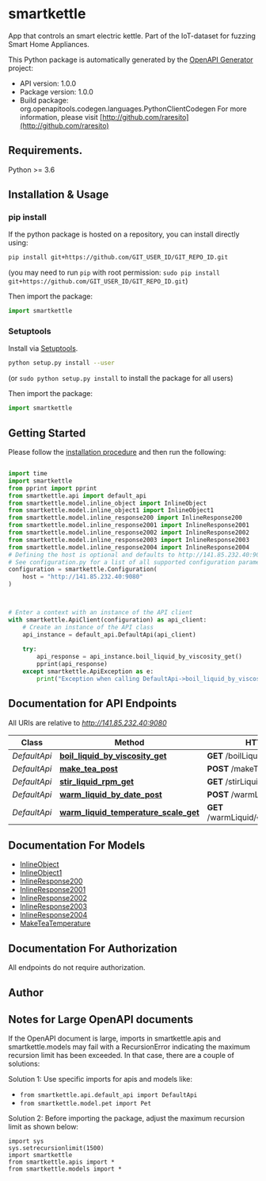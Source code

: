 # smartkettle
App that controls an smart electric kettle. Part of the IoT-dataset for fuzzing Smart Home Appliances.

This Python package is automatically generated by the [OpenAPI Generator](https://openapi-generator.tech) project:

- API version: 1.0.0
- Package version: 1.0.0
- Build package: org.openapitools.codegen.languages.PythonClientCodegen
For more information, please visit [http://github.com/raresito](http://github.com/raresito)

## Requirements.

Python >= 3.6

## Installation & Usage
### pip install

If the python package is hosted on a repository, you can install directly using:

```sh
pip install git+https://github.com/GIT_USER_ID/GIT_REPO_ID.git
```
(you may need to run `pip` with root permission: `sudo pip install git+https://github.com/GIT_USER_ID/GIT_REPO_ID.git`)

Then import the package:
```python
import smartkettle
```

### Setuptools

Install via [Setuptools](http://pypi.python.org/pypi/setuptools).

```sh
python setup.py install --user
```
(or `sudo python setup.py install` to install the package for all users)

Then import the package:
```python
import smartkettle
```

## Getting Started

Please follow the [installation procedure](#installation--usage) and then run the following:

```python

import time
import smartkettle
from pprint import pprint
from smartkettle.api import default_api
from smartkettle.model.inline_object import InlineObject
from smartkettle.model.inline_object1 import InlineObject1
from smartkettle.model.inline_response200 import InlineResponse200
from smartkettle.model.inline_response2001 import InlineResponse2001
from smartkettle.model.inline_response2002 import InlineResponse2002
from smartkettle.model.inline_response2003 import InlineResponse2003
from smartkettle.model.inline_response2004 import InlineResponse2004
# Defining the host is optional and defaults to http://141.85.232.40:9080
# See configuration.py for a list of all supported configuration parameters.
configuration = smartkettle.Configuration(
    host = "http://141.85.232.40:9080"
)



# Enter a context with an instance of the API client
with smartkettle.ApiClient(configuration) as api_client:
    # Create an instance of the API class
    api_instance = default_api.DefaultApi(api_client)
    
    try:
        api_response = api_instance.boil_liquid_by_viscosity_get()
        pprint(api_response)
    except smartkettle.ApiException as e:
        print("Exception when calling DefaultApi->boil_liquid_by_viscosity_get: %s\n" % e)
```

## Documentation for API Endpoints

All URIs are relative to *http://141.85.232.40:9080*

Class | Method | HTTP request | Description
------------ | ------------- | ------------- | -------------
*DefaultApi* | [**boil_liquid_by_viscosity_get**](docs/DefaultApi.md#boil_liquid_by_viscosity_get) | **GET** /boilLiquidByViscosity | 
*DefaultApi* | [**make_tea_post**](docs/DefaultApi.md#make_tea_post) | **POST** /makeTea | 
*DefaultApi* | [**stir_liquid_rpm_get**](docs/DefaultApi.md#stir_liquid_rpm_get) | **GET** /stirLiquid/{rpm} | 
*DefaultApi* | [**warm_liquid_by_date_post**](docs/DefaultApi.md#warm_liquid_by_date_post) | **POST** /warmLiquidByDate | 
*DefaultApi* | [**warm_liquid_temperature_scale_get**](docs/DefaultApi.md#warm_liquid_temperature_scale_get) | **GET** /warmLiquid/{temperature}/{scale} | 


## Documentation For Models

 - [InlineObject](docs/InlineObject.md)
 - [InlineObject1](docs/InlineObject1.md)
 - [InlineResponse200](docs/InlineResponse200.md)
 - [InlineResponse2001](docs/InlineResponse2001.md)
 - [InlineResponse2002](docs/InlineResponse2002.md)
 - [InlineResponse2003](docs/InlineResponse2003.md)
 - [InlineResponse2004](docs/InlineResponse2004.md)
 - [MakeTeaTemperature](docs/MakeTeaTemperature.md)


## Documentation For Authorization

 All endpoints do not require authorization.

## Author




## Notes for Large OpenAPI documents
If the OpenAPI document is large, imports in smartkettle.apis and smartkettle.models may fail with a
RecursionError indicating the maximum recursion limit has been exceeded. In that case, there are a couple of solutions:

Solution 1:
Use specific imports for apis and models like:
- `from smartkettle.api.default_api import DefaultApi`
- `from smartkettle.model.pet import Pet`

Solution 2:
Before importing the package, adjust the maximum recursion limit as shown below:
```
import sys
sys.setrecursionlimit(1500)
import smartkettle
from smartkettle.apis import *
from smartkettle.models import *
```

